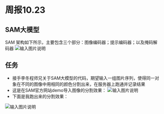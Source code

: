 ﻿# 周报10.23
## SAM大模型
SAM 架构如下所示，主要包含三个部分：图像编码器；提示编码器；以及掩码解码器
![输入图片说明](/imgs/2024-10-25/NakEmobdLfKFNTeM.webp)

## 任务

 - 接手李冬程师兄关于SAM大模型的代码，期望输入一组图片序列，使得同一对象在不同的图像中用相同的颜色分割出来，在服务器上跑通并记录结果
 - 这是在SAM官方网站demo导入图像的分割效果：
 ![输入图片说明](/imgs/2024-10-25/FmJs4gYzDmu8b5z1.png)
 - 下面是我跑出来的分割效果：

![输入图片说明](/imgs/2024-10-23/2dlbZ5A5NtxjdJg6.png)
 

